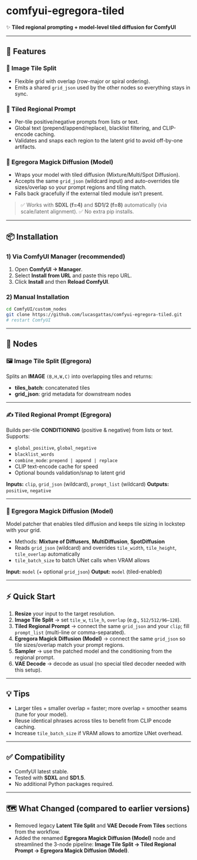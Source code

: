 # comfyui-egregora-tiled

✨ **Tiled regional prompting + model-level tiled diffusion for ComfyUI**

---

## 🚀 Features

### 🔹 Image Tile Split

* Flexible grid with overlap (row-major or spiral ordering).
* Emits a shared `grid_json` used by the other nodes so everything stays in sync.&#x20;

### 🔹 Tiled Regional Prompt

* Per-tile positive/negative prompts from lists or text.
* Global text (prepend/append/replace), blacklist filtering, and CLIP-encode caching.
* Validates and snaps each region to the latent grid to avoid off-by-one artifacts.&#x20;

### 🔹 Egregora Magick Diffusion (Model)

* Wraps your model with tiled diffusion (Mixture/Multi/Spot Diffusion).
* Accepts the same `grid_json` (wildcard input) and auto-overrides tile sizes/overlap so your prompt regions and tiling match.
* Falls back gracefully if the external tiled module isn’t present.&#x20;

> ✅ Works with **SDXL (f=4)** and **SD1/2 (f=8)** automatically (via scale/latent alignment).&#x20;
> ✅ No extra pip installs.

---

## 📦 Installation

### 1) Via ComfyUI Manager (recommended)

1. Open **ComfyUI → Manager**.
2. Select **Install from URL** and paste this repo URL.
3. Click **Install** and then **Reload ComfyUI**.

### 2) Manual Installation

```bash
cd ComfyUI/custom_nodes
git clone https://github.com/lucasgattas/comfyui-egregora-tiled.git
# restart ComfyUI
```

---

## 🧩 Nodes

### 🖼️ Image Tile Split (Egregora)

Splits an **IMAGE** `(B,H,W,C)` into overlapping tiles and returns:

* **tiles\_batch**: concatenated tiles
* **grid\_json**: grid metadata for downstream nodes&#x20;

---

### ✍️ Tiled Regional Prompt (Egregora)

Builds per-tile **CONDITIONING** (positive & negative) from lists or text.
Supports:

* `global_positive`, `global_negative`
* `blacklist_words`
* `combine_mode`: `prepend | append | replace`
* CLIP text-encode cache for speed
* Optional bounds validation/snap to latent grid&#x20;

**Inputs:** `clip`, `grid_json` (wildcard), `prompt_list` (wildcard)
**Outputs:** `positive`, `negative`

---

### 🧪 Egregora Magick Diffusion (Model)

Model patcher that enables tiled diffusion and keeps tile sizing in lockstep with your grid.

* Methods: **Mixture of Diffusers**, **MultiDiffusion**, **SpotDiffusion**
* Reads `grid_json` (wildcard) and overrides `tile_width`, `tile_height`, `tile_overlap` automatically
* `tile_batch_size` to batch UNet calls when VRAM allows&#x20;

**Input:** `model` (+ optional `grid_json`)
**Output:** `model` (tiled-enabled)

---

## ⚡ Quick Start

1. **Resize** your input to the target resolution.
2. **Image Tile Split** → set `tile_w`, `tile_h`, `overlap` (e.g., `512/512/96–128`).
3. **Tiled Regional Prompt** → connect the same `grid_json` and your `clip`; fill `prompt_list` (multi-line or comma-separated).
4. **Egregora Magick Diffusion (Model)** → connect the same `grid_json` so tile sizes/overlap match your prompt regions.
5. **Sampler** → use the patched model and the conditioning from the regional prompt.
6. **VAE Decode** → decode as usual (no special tiled decoder needed with this setup).&#x20;

---

## 💡 Tips

* Larger tiles + smaller overlap = faster; more overlap = smoother seams (tune for your model).
* Reuse identical phrases across tiles to benefit from CLIP encode caching.
* Increase `tile_batch_size` if VRAM allows to amortize UNet overhead.&#x20;

---

## ✅ Compatibility

* ComfyUI latest stable.
* Tested with **SDXL** and **SD1.5**.
* No additional Python packages required.&#x20;

---

## 🗺️ What Changed (compared to earlier versions)

* Removed legacy **Latent Tile Split** and **VAE Decode From Tiles** sections from the workflow.
* Added the renamed **Egregora Magick Diffusion (Model)** node and streamlined the 3-node pipeline:
  **Image Tile Split → Tiled Regional Prompt → Egregora Magick Diffusion (Model)**.
